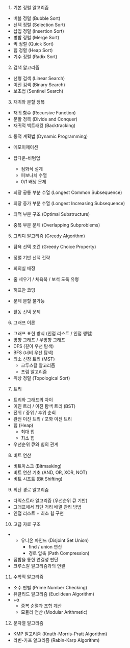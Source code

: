 
1. 기본 정렬 알고리즘
- 버블 정렬 (Bubble Sort)
- 선택 정렬 (Selection Sort)
- 삽입 정렬 (Insertion Sort)
- 병합 정렬 (Merge Sort)
- 퀵 정렬 (Quick Sort)
- 힙 정렬 (Heap Sort)
- 기수 정렬 (Radix Sort)

2. 검색 알고리즘
- 선형 검색 (Linear Search)
- 이진 검색 (Binary Search)
- 보초법 (Sentinel Search)

3. 재귀와 분할 정복
- 재귀 함수 (Recursive Function)
- 분할 정복 (Divide and Conquer)
- 재귀적 백트래킹 (Backtracking)

4. 동적 계획법 (Dynamic Programming)
- 메모이제이션
- 탑다운-바텀업
	- 점화식 설계
	- 피보나치 수열
	- 0/1 배낭 문제
- 최장 공통 부분 수열 (Longest Common Subsequence)
- 최장 증가 부분 수열 (Longest Increasing Subsequence)

- 최적 부분 구조 (Optimal Substructure)
- 중복 부분 문제 (Overlapping Subproblems)

5. 그리디 알고리즘 (Greedy Algorithm)
- 탐욕 선택 조건 (Greedy Choice Property)
- 정렬 기반 선택 전략
- 회의실 배정
- 줄 세우기 / 체육복 / 보석 도둑 유형
- 허프만 코딩

- 문제 분할 불가능
- 활동 선택 문제

6. 그래프 이론
- 그래프 표현 방식 (인접 리스트 / 인접 행렬)
- 방향 그래프 / 무방향 그래프
- DFS (깊이 우선 탐색)
- BFS (너비 우선 탐색)
- 최소 신장 트리 (MST)
    - 크루스칼 알고리즘
    - 프림 알고리즘
- 위상 정렬 (Topological Sort)

7. 트리
- 트리와 그래프의 차이
- 이진 트리 / 이진 탐색 트리 (BST)
- 전위 / 중위 / 후위 순회
- 완전 이진 트리 / 포화 이진 트리
- 힙 (Heap)
    - 최대 힙
    - 최소 힙
- 우선순위 큐와 힙의 관계
 
8. 비트 연산
- 비트마스크 (Bitmasking)
- 비트 연산 기초 (AND, OR, XOR, NOT)
- 비트 시프트 (Bit Shifting)




9. 최단 경로 알고리즘
- 다익스트라 알고리즘 (우선순위 큐 기반)
- 그래프에서 최단 거리 배열 관리 방법
- 인접 리스트 + 최소 힙 구현


10. 고급 자료 구조
- - 유니온 파인드 (Disjoint Set Union)
    - find / union 연산
    - 경로 압축 (Path Compression)
- 집합을 통한 연결성 판단
- 크루스칼 알고리즘과의 연결

11. 수학적 알고리즘
- 소수 판별 (Prime Number Checking)
- 유클리드 알고리즘 (Euclidean Algorithm)
- +⍺
	- 중복 순열과 조합 계산
	- 모듈러 연산 (Modular Arithmetic)


12. 문자열 알고리즘
- KMP 알고리즘 (Knuth-Morris-Pratt Algorithm)
- 라빈-카프 알고리즘 (Rabin-Karp Algorithm)